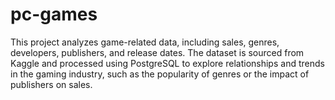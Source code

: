 # pc-games
This project analyzes game-related data, including sales, genres, developers, publishers, and release dates. The dataset is sourced from Kaggle and processed using PostgreSQL to explore relationships and trends in the gaming industry, such as the popularity of genres or the impact of publishers on sales.

